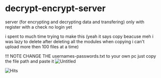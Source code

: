 # decrypt-encrypt-server
server (for encrypting and decrypting data and transfering) only with register with a check  no login yet 

i spent to much time trying to make this
(yeah it says copy beacuse meh i was lazy to delete after deleting all the modules when copying i can't upload more then 100 files at a time)

!!! NOTE CHANGE THE usernames-passwords.txt to your own pc just copy the file path and paste it 
![Untitled](https://github.com/user-attachments/assets/a8cd81c9-ab7a-4224-8a95-dc4cf23dbd0d)


![Hits](https://hits.seeyoufarm.com/api/count/incr/badge.svg?url=https://github.com/ROBLOXFEETRADNOTI4EVER/decrypt-encrypt-server&count_bg=%2379C83D&title_bg=%23555555&icon=github.svg&icon_color=%23E7E7E7&title=views&edge_flat=false)
